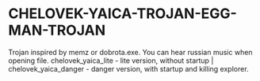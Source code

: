 # CHELOVEK-YAICA-TROJAN-EGG-MAN-TROJAN
Trojan inspired by memz or dobrota.exe. You can hear russian music when opening file. chelovek_yaica_lite - lite version, without startup | chelovek_yaica_danger - danger version, with startup and killing explorer.
